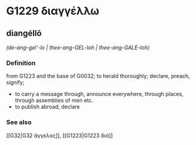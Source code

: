 # G1229 διαγγέλλω

## diangéllō

_(de-ang-gel'-lo | thee-ang-GEL-loh | thee-ang-GALE-loh)_

### Definition

from G1223 and the base of G0032; to herald thoroughly; declare, preach, signify; 

- to carry a message through, announce everywhere, through places, through assemblies of men etc.
- to publish abroad, declare

### See also

[[G32|G32 ἄγγελος]], [[G1223|G1223 διά]]
